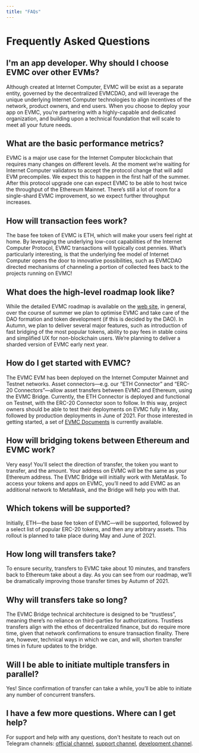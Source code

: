 ```yaml
---
title: "FAQs"
---
```


# Frequently Asked Questions

## I'm an app developer. Why should I choose EVMC over other EVMs?

Although created at Internet Computer, EVMC will be exist as a separate entity, governed by the decentralized EVMCDAO, and will leverage the unique underlying Internet Computer technologies to
align incentives of the network, product owners, and end users.
When you choose to deploy your app on EVMC, you’re partnering with a highly-capable and dedicated organization, and
building upon a technical foundation that will scale to meet all your future needs.

## What are the basic performance metrics?

EVMC is a major use case for the Internet Computer blockchain that requires many changes on different levels.
At the moment we’re waiting for Internet Computer validators to accept the protocol change that will add EVM precompiles.
We expect this to happen in the first half of the summer.
After this protocol upgrade one can expect EVMC to be able to host twice the throughput of the Ethereum Mainnet.
There’s still a lot of room for a single-shard EVMC improvement, so we expect further throughput increases.

## How will transaction fees work?

The base fee token of EVMC is ETH, which will make your users feel right at home.
By leveraging the underlying low-cost capabilities of the Internet Computer Protocol, EVMC transactions will typically cost pennies.
What’s particularly interesting, is that the underlying fee model of Internet Computer opens the door to innovative possibilities, such as
EVMCDAO directed mechanisms of channeling a portion of collected fees back to the projects running on EVMC!

## What does the high-level roadmap look like?

While the detailed EVMC roadmap is available on the [web site], in general,
over the course of summer we plan to optimise EVMC and take care of the DAO formation and token development (if this is decided by the DAO).
In Autumn, we plan to deliver several major features, such as introduction of fast bridging of the most popular tokens,
ability to pay fees in stable coins and simplified UX for non-blockchain users. We’re planning to deliver a sharded version of EVMC early next year.

[web site]:  https://bitfinity.network/about

## How do I get started with EVMC?

The EVMC EVM has been deployed on the Internet Computer Mainnet and Testnet networks.
Asset connectors—e.g. our “ETH Connector” and “ERC-20 Connectors”—allow asset transfers between EVMC and Ethereum, using the EVMC Bridge.
Currently, the ETH Connector is deployed and functional on Testnet, with the ERC-20 Connector soon to follow.
In this way, project owners should be able to test their deployments on EVMC fully in May, followed by production deployments in June of 2021.
For those interested in getting started, a set of [EVMC Documents] is currently available.

[EVMC Documents]: https://doc.bitfinity.network/

## How will bridging tokens between Ethereum and EVMC work?

Very easy! You'll select the direction of transfer, the token you want to transfer, and the amount.
Your address on EVMC will be the same as your Ethereum address. The EVMC Bridge will initially work with MetaMask.
To access your tokens and apps on EVMC, you’ll need to add EVMC as an additional network to MetaMask, and the Bridge will help you with that.

## Which tokens will be supported?

Initially, ETH—the base fee token of EVMC—will be supported, followed by a select list of popular ERC-20 tokens, and then any arbitrary assets.
This rollout is planned to take place during May and June of 2021.

## How long will transfers take?

To ensure security, transfers to EVMC take about 10 minutes, and transfers back to Ethereum take about a day.
As you can see from our roadmap, we’ll be dramatically improving those transfer times by Autumn of 2021.

## Why will transfers take so long?

The EVMC Bridge technical architecture is designed to be “trustless”, meaning there’s no reliance on third-parties for authorizations.
Trustless transfers align with the ethos of decentralized finance, but do require more time, given that network confirmations to ensure transaction finality.
There are, however, technical ways in which we can, and will, shorten transfer times in future updates to the bridge.

## Will I be able to initiate multiple transfers in parallel?

Yes! Since confirmation of transfer can take a while, you’ll be able to initiate any number of concurrent transfers.

## I have a few more questions. Where can I get help?

For support and help with any questions, don't hesitate to reach out on Telegram channels: [official channel], [support channel], [development channel].

[official channel]:    https://t.me/auroraisnear
[support channel]:     https://t.me/auroraisnearsupport
[development channel]: https://t.me/auroraisneardev
